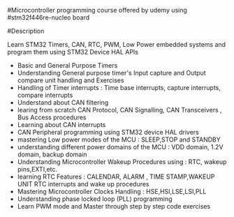#Microcontroller programming course offered by udemy using 
#stm32f446re-nucleo board

#Description

Learn STM32 Timers, CAN, RTC, PWM, Low Power embedded systems and 
program them using STM32 Device HAL APIs

- Basic and General Purpose Timers
- Understanding General purpose timer's Input capture and Output compare 
unit handling and Exercises
- Handling of Timer interrupts : Time base interrupts, capture interrupts, 
compare interrupts
- Understand about CAN filtering
- learing from scratch CAN Protocol, CAN Signalling, CAN Transceivers , 
Bus Access procedures
- Learning about CAN interrupts
- CAN Peripheral programming using STM32 device HAL drivers
- mastering Low power modes of the MCU : SLEEP,STOP and STANDBY
- understanding different power domains of the MCU : VDD domain, 1.2V domain,
 backup domain
- Understanding Microcontroller Wakeup Procedures using : RTC, 
wakeup pins,EXTI,etc.
- learning RTC Features : CALENDAR, ALARM , TIME STAMP,WAKEUP UNIT
RTC interrupts and wake up procedures
- Mastering Microcontroller Clocks Handling : HSE,HSI,LSE,LSI,PLL
- Understanding phase locked loop (PLL) programming
- Learn PWM mode and Master through step by step code exercises
